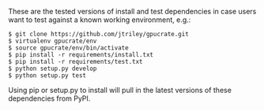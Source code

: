 These are the tested versions of install and test dependencies in case users
want to test against a known working environment, e.g.:

```
$ git clone https://github.com/jtriley/gpucrate.git
$ virtualenv gpucrate/env
$ source gpucrate/env/bin/activate
$ pip install -r requirements/install.txt
$ pip install -r requirements/test.txt
$ python setup.py develop
$ python setup.py test
```

Using pip or setup.py to install will pull in the latest versions of these
dependencies from PyPI.
